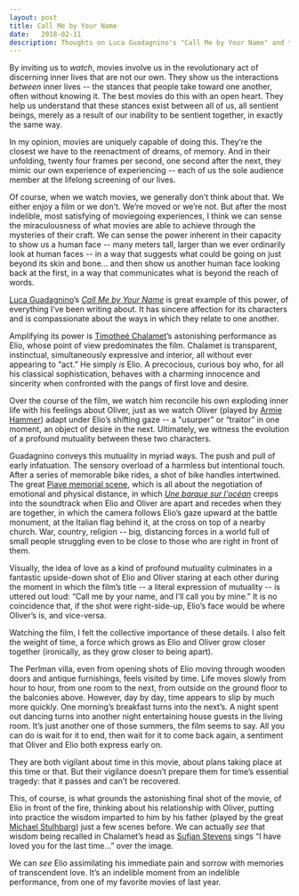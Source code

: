 ```yaml
---
layout: post
title: Call Me by Your Name 
date:   2018-02-11
description: Thoughts on Luca Guadagnino's "Call Me by Your Name" and the miraculousness of movies. 
---
```


By inviting us to <em>watch</em>, movies involve us in the revolutionary act of discerning inner lives that are not our own. They show us the interactions <em>between</em> inner lives -- the stances that people take toward one another, often without knowing it. The best movies do this with an open heart. They help us understand that these stances exist between all of us, all sentient beings, merely as a result of our inability to be sentient together, in exactly the same way. 

In my opinion, movies are uniquely capable of doing this. They’re the closest we have to the reenactment of dreams, of memory. And in their unfolding, twenty four frames per second, one second after the next, they mimic our own experience of experiencing -- each of us the sole audience member at the lifelong screening of our lives.

Of course, when we watch movies, we generally don’t think about that. We either enjoy a film or we don’t. We’re moved or we’re not. But after the most indelible, most satisfying of moviegoing experiences, I think we can sense the miraculousness of what movies are able to achieve through the mysteries of their craft. We can sense the power inherent in their capacity to show us a human face -- many meters tall, larger than we ever ordinarily look at human faces -- in a way that suggests what could be going on just beyond its skin and bone... and then show us another human face looking back at the first, in a way that communicates what is beyond the reach of words. 

[Luca Guadagnino](http://www.imdb.com/name/nm0345174/)’s [<em>Call Me by Your Name</em>](http://www.imdb.com/title/tt5726616/) is great example of this power, of everything I’ve been writing about. It has sincere affection for its characters and is compassionate about the ways in which they relate to one another.

Amplifying its power is [Timotheé Chalamet](http://www.imdb.com/name/nm3154303/)’s astonishing performance as Elio, whose point of view predominates the film. Chalamet is transparent, instinctual, simultaneously expressive and interior, all without ever appearing to “act.” He simply <em>is</em> Elio. A precocious, curious boy who, for all his classical sophistication, behaves with a charming innocence and sincerity when confronted with the pangs of first love and desire.

Over the course of the film, we watch him reconcile his own exploding inner life with his feelings about Oliver, just as we watch Oliver (played by [Armie Hammer](http://www.imdb.com/name/nm2309517/)) adapt under Elio’s shifting gaze -- a "usurper” or “traitor” in one moment, an object of desire in the next. Ultimately, we witness the evolution of a profound mutuality between these two characters. 

Guadagnino conveys this mutuality in myriad ways. The push and pull of early infatuation. The sensory overload of a harmless but intentional touch. After a series of memorable bike rides, a shot of bike handles intertwined. The great [Piave memorial scene](https://www.nytimes.com/video/movies/100000005566881/call-me-by-your-name-scene-luca-guadagnino.html), which is all about the negotiation of emotional and physical distance, in which [<em>Une barque sur l'océan</em>](https://youtu.be/bTYUyDjVCRU) creeps into the soundtrack when Elio and Oliver are apart and recedes when they are together, in which the camera follows Elio’s gaze upward at the battle monument, at the Italian flag behind it, at the cross on top of a nearby church. War, country, religion -- big, distancing forces in a world full of small people struggling even to be close to those who are right in front of them. 

Visually, the idea of love as a kind of profound mutuality culminates in a fantastic upside-down shot of Elio and Oliver staring at each other during the moment in which the film’s title -- a literal expression of mutuality -- is uttered out loud: “Call me by your name, and I’ll call you by mine.” It is no coincidence that, if the shot were right-side-up, Elio’s face would be where Oliver’s is, and vice-versa.

Watching the film, I felt the collective importance of these details. I also felt the weight of time, a force which grows as Elio and Oliver grow closer together (ironically, as they grow closer to being apart).

The Perlman villa, even from opening shots of Elio moving through wooden doors and antique furnishings, feels visited by time. Life moves slowly from hour to hour, from one room to the next, from outside on the ground floor to the balconies above. However, day by day, time appears to slip by much more quickly. One morning’s breakfast turns into the next’s. A night spent out dancing turns into another night entertaining house guests in the living room. It’s just another one of those summers, the film seems to say. All you can do is wait for it to end, then wait for it to come back again, a sentiment that Oliver and Elio both express early on. 

They are both vigilant about time in this movie, about plans taking place at this time or that. But their vigilance doesn’t prepare them for time’s essential tragedy: that it passes and can’t be recovered.

This, of course, is what grounds the astonishing final shot of the movie, of Elio in front of the fire, thinking about his relationship with Oliver, putting into practice the wisdom imparted to him by his father (played by the great [Michael Stulhbarg](http://www.imdb.com/name/nm0836121/)) just a few scenes before. We can actually <em>see</em> that wisdom being recalled in Chalamet’s head as [Sufjan Stevens](http://sufjan.com/) sings “I have loved you for the last time...” over the image. 

We can <em>see</em> Elio assimilating his immediate pain and sorrow with memories of transcendent love. It’s an indelible moment from an indelible performance, from one of my favorite movies of last year. 
